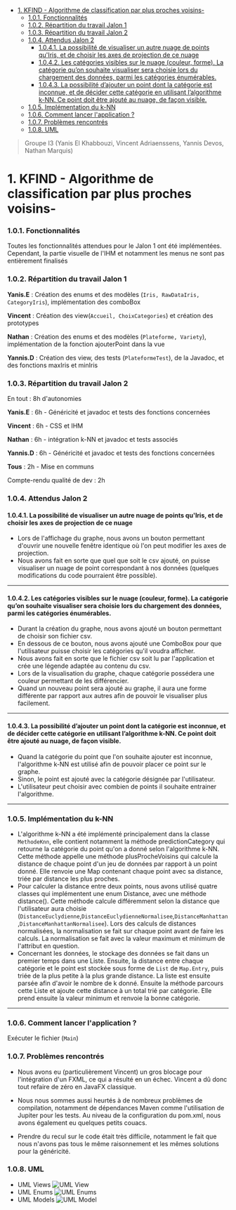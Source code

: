 - [1. KFIND - Algorithme de classification par plus proches voisins-](#1-kfind---algorithme-de-classification-par-plus-proches-voisins-)
    - [1.0.1. Fonctionnalités](#101-fonctionnalités)
    - [1.0.2. Répartition du travail Jalon 1](#102-répartition-du-travail-jalon-1)
    - [1.0.3. Répartition du travail Jalon 2](#103-répartition-du-travail-jalon-2)
    - [1.0.4. Attendus Jalon 2](#104-attendus-jalon-2)
      - [1.0.4.1. La possibilité de visualiser un autre nuage de points qu'Iris, et de choisir les axes de projection de ce nuage](#1041-la-possibilité-de-visualiser-un-autre-nuage-de-points-quiris-et-de-choisir-les-axes-de-projection-de-ce-nuage)
      - [1.0.4.2. Les catégories visibles sur le nuage (couleur, forme). La catégorie qu’on souhaite visualiser sera choisie lors du chargement des données, parmi les catégories énumérables.](#1042-les-catégories-visibles-sur-le-nuage-couleur-forme-la-catégorie-quon-souhaite-visualiser-sera-choisie-lors-du-chargement-des-données-parmi-les-catégories-énumérables)
      - [1.0.4.3. La possibilité d’ajouter un point dont la catégorie est inconnue, et de décider cette catégorie en utilisant l’algorithme k-NN. Ce point doit être ajouté au nuage, de façon visible.](#1043-la-possibilité-dajouter-un-point-dont-la-catégorie-est-inconnue-et-de-décider-cette-catégorie-en-utilisant-lalgorithme-k-nn-ce-point-doit-être-ajouté-au-nuage-de-façon-visible)
    - [1.0.5. Implémentation du k-NN](#105-implémentation-du-k-nn)
    - [1.0.6. Comment lancer l'application ?](#106-comment-lancer-lapplication-)
    - [1.0.7. Problèmes rencontrés](#107-problèmes-rencontrés)
    - [1.0.8. UML](#108-uml)

> Groupe I3 (Yanis El Khabbouzi, Vincent Adriaenssens, Yannis Devos, Nathan Marquis)

# 1. KFIND - Algorithme de classification par plus proches voisins-

### 1.0.1. Fonctionnalités
Toutes les fonctionnalités attendues pour le Jalon 1 ont été implémentées.
Cependant, la partie visuelle de l'IHM et notamment les menus ne sont pas entièrement finalisés

### 1.0.2. Répartition du travail Jalon 1
**Yanis.E** : Création des enums et des modèles (`Iris, RawDataIris, CategoryIris`), implémentation des comboBox

**Vincent** : Création des view(`Accueil, ChoixCategories`) et création des prototypes

**Nathan** : Création des enums et des modèles (`Plateforme, Variety`), implémentation de la fonction ajouterPoint dans la vue

**Yannis.D** : Création des view, des tests (`PlateformeTest`), de la Javadoc, et des fonctions maxIris et minIris

### 1.0.3. Répartition du travail Jalon 2

En tout : 8h d'autonomies

**Yanis.E** : 6h - Généricité et javadoc et tests des fonctions concernées

**Vincent** : 6h - CSS et IHM

**Nathan** : 6h - intégration k-NN et javadoc et tests associés

**Yannis.D** : 6h - Généricité et javadoc et tests des fonctions concernées

**Tous** : 2h - Mise en communs

Compte-rendu qualité de dev : 2h

### 1.0.4. Attendus Jalon 2

#### 1.0.4.1. La possibilité de visualiser un autre nuage de points qu'Iris, et de choisir les axes de projection de ce nuage

- Lors de l'affichage du graphe, nous avons un bouton permettant d'ouvrir une nouvelle fenêtre identique où l'on peut modifier les axes de projection.
- Nous avons fait en sorte que quel que soit le csv ajouté, on puisse visualiser un nuage de point correspondant à nos données (quelques modifications du code pourraient être possible).

---

#### 1.0.4.2. Les catégories visibles sur le nuage (couleur, forme). La catégorie qu’on souhaite visualiser sera choisie lors du chargement des données, parmi les catégories énumérables.

- Durant la création du graphe, nous avons ajouté un bouton permettant de choisir son fichier csv.
- En dessous de ce bouton, nous avons ajouté une ComboBox pour que l'utilisateur puisse choisir les catégories qu'il voudra afficher.
- Nous avons fait en sorte que le fichier csv soit lu par l'application et crée une légende adaptée au contenu du csv.
- Lors de la visualisation du graphe, chaque catégorie possédera une couleur permettant de les différencier.
- Quand un nouveau point sera ajouté au graphe, il aura une forme différente par rapport aux autres afin de pouvoir le visualiser plus facilement.

---
#### 1.0.4.3. La possibilité d’ajouter un point dont la catégorie est inconnue, et de décider cette catégorie en utilisant l’algorithme k-NN. Ce point doit être ajouté au nuage, de façon visible.

- Quand la catégorie du point que l'on souhaite ajouter est inconnue, l'algorithme k-NN est utilisé afin de pouvoir placer ce point sur le graphe.
- Sinon, le point est ajouté avec la catégorie désignée par l'utilisateur.
- L'utilisateur peut choisir avec combien de points il souhaite entrainer l'algorithme.

---

### 1.0.5. Implémentation du k-NN

- L'algorithme k-NN a été implémenté principalement dans la classe `MethodeKnn`, elle contient notamment la méthode predictionCategory qui retourne la catégorie du point 
qu'on a donné selon l'algorithme k-NN. Cette méthode appelle une méthode plusProcheVoisins qui calcule la distance de chaque point d'un jeu de données par rapport à un point donné.
Elle renvoie une Map contenant chaque point avec sa distance, triée par distance les plus proches.
- Pour calculer la distance entre deux points, nous avons utilisé quatre classes qui implémentent une enum Distance, avec une méthode distance(). 
Cette méthode calcule différemment selon la distance que l'utilisateur aura choisie (`DistanceEuclydienne`,`DistanceEuclydienneNormalisee`,`DistanceManhattan`,`DistanceManhattanNormalisee`).
Lors des calculs de distances normalisées, la normalisation se fait sur chaque point avant de faire les calculs. 
La normalisation se fait avec la valeur maximum et minimum de l'attribut en question.
- Concernant les données, le stockage des données se fait dans un premier temps dans une Liste. 
Ensuite, la distance entre chaque catégorie et le point est stockée sous forme de `List` de `Map.Entry`, puis triée de la plus petite à la plus grande distance. 
La liste est ensuite parsée afin d'avoir le nombre de k donné.
Ensuite la méthode parcours cette Liste et ajoute cette distance à un total trié par catégorie. Elle prend ensuite la valeur minimum et renvoie la bonne catégorie.

---

### 1.0.6. Comment lancer l'application ?

Exécuter le fichier (`Main`)

### 1.0.7. Problèmes rencontrés

- Nous avons eu (particulièrement Vincent) un gros blocage pour l'intégration d'un FXML, ce qui a résulté en un échec.
  Vincent a dû donc tout refaire de zéro en JavaFX classique.

- Nous nous sommes aussi heurtés à de nombreux problèmes de compilation, notamment de dépendances Maven comme l'utilisation de Jupiter pour les tests.
  Au niveau de la configuration du pom.xml, nous avons également eu quelques petits couacs.

- Prendre du recul sur le code était très difficile, notamment le fait que nous n'avons pas tous le même raisonnement et les mêmes solutions pour la généricité.

### 1.0.8. UML
- UML Views
![UML View](./res/images/View.png)
- UML Enums
![UML Enums](./res/images/enums.png)
- UML Models
![UML Model](./res/images/model.png)